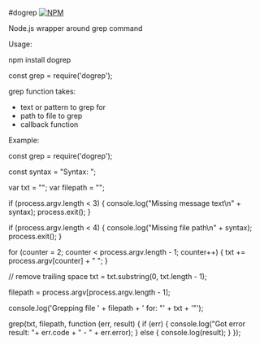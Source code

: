 #dogrep
[![NPM](https://nodei.co/npm/dogrep.png?downloads=true&stars=true)](https://nodei.co/npm/dogrep/)

Node.js wrapper around grep command

Usage:

npm install dogrep

const grep = require('dogrep');

grep function takes:

- text or pattern to grep for
- path to file to grep
- callback function

Example:

const grep = require('dogrep');

const syntax = "Syntax: <test to grep> <file path>";

var txt = "";
var filepath = "";

if (process.argv.length < 3) {
        console.log("Missing message text\n" + syntax);
        process.exit();
}

if (process.argv.length < 4) {
        console.log("Missing file path\n" + syntax);
        process.exit();
}

for (counter = 2; counter < process.argv.length - 1; counter++) {
        txt += process.argv[counter] + " ";
}

// remove trailing space
txt = txt.substring(0, txt.length - 1);

filepath = process.argv[process.argv.length - 1];

console.log('Grepping file ' + filepath + ' for: "' + txt + '"');

grep(txt, filepath, function (err, result) {
        if (err) {
                console.log("Got error result: "+ err.code + " - " + err.error);
        } else {
                console.log(result);
        }
});


